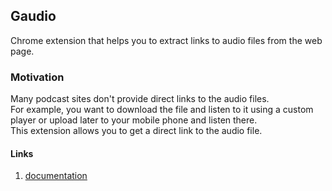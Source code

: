 ## Gaudio

Chrome extension that helps you to extract links to audio files from the web page.

### Motivation
Many podcast sites don't provide direct links to the audio files.  
For example, you want to download the file and listen to it using a custom player or upload later to your mobile phone and listen there.  
This extension allows you to get a direct link to the audio file.

#### Links
1. [documentation](https://developer.chrome.com/docs/extensions/)
